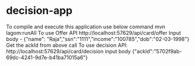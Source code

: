 # decision-app
To compile and execute this application use below command
  mvn lagom:runAll
To use Offer API
  http://localhost:57629/api/card/offer
  Input body - {"name": "Raja","ssn":"1111","income":"100785","dob":"02-03-1998"}
 Get the ackId from above call
To use decision API:
 http://localhost:57629/api/card/decision
  input body {"ackId":"5702f9ab-69dc-4241-9d7e-b41ba71015a6"}
 
 
